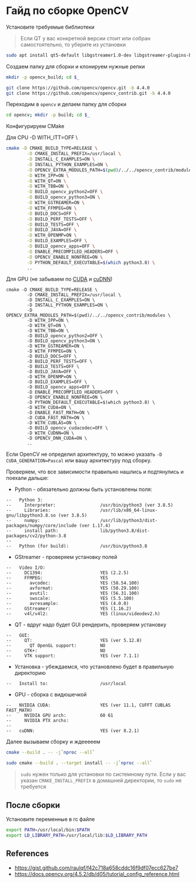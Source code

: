 # Гайд по сборке OpenCV

Установите требуемые библиотеки

> Если QT у вас конкретной версии стоит или собран самостоятельно, то уберите из установки

```bash
sudo apt install qt5-default libgstreamer1.0-dev libgstreamer-plugins-base1.0-dev python3-dev libatlas-base-dev gfortran
```

Создаем папку для сборки и клонируем нужные репки

```bash
mkdir -p opencv_build; cd $_

git clone https://github.com/opencv/opencv.git -b 4.4.0
git clone https://github.com/opencv/opencv_contrib.git -b 4.4.0
```

Переходим в `opencv` и делаем папку для сборки

```bash
cd opencv; mkdir -p build; cd $_
```

Конфигурируем CMake

Для CPU
        -D WITH_ITT=OFF \

```bash
cmake -D CMAKE_BUILD_TYPE=RELEASE \
        -D CMAKE_INSTALL_PREFIX=/usr/local \
        -D INSTALL_C_EXAMPLES=ON \
        -D INSTALL_PYTHON_EXAMPLES=ON \
        -D OPENCV_EXTRA_MODULES_PATH=$(pwd)/../../opencv_contrib/modules \
        -D WITH_IPP=ON \
        -D WITH_QT=ON \
        -D WITH_TBB=ON \
        -D BUILD_opencv_python2=OFF \
        -D BUILD_opencv_python3=ON \
        -D WITH_GSTREAMER=ON \
        -D WITH_FFMPEG=ON \
        -D BUILD_DOCS=OFF \
        -D BUILD_PERF_TESTS=OFF \
        -D BUILD_TESTS=OFF \
        -D BUILD_JAVA=OFF \
        -D WITH_OPENMP=ON \
        -D BUILD_EXAMPLES=OFF \
        -D BUILD_opencv_apps=OFF \
        -D ENABLE_PRECOMPILED_HEADERS=OFF \
        -D OPENCV_ENABLE_NONFREE=ON \
        -D PYTHON_DEFAULT_EXECUTABLE=$(which python3.8) \
        ..
```

Для GPU (не забываем по [CUDA](https://developer.nvidia.com/cuda-downloads?target_os=Linux&target_arch=x86_64&Distribution=Ubuntu&target_version=20.04&target_type=deb_network) и [сuDNN](https://developer.nvidia.com/rdp/cudnn-download))

<!-- > Для CUDA версии выше 11 и сuDNN версии 8 и выше надо будет сделать фикс в OpenCV: https://github.com/opencv/opencv/pull/17499/files (`cmake/FindCUDNN.cmake` и `cmake/OpenCVDetectCUDA.cmake`) -->

```
cmake -D CMAKE_BUILD_TYPE=RELEASE \
        -D CMAKE_INSTALL_PREFIX=/usr/local \
        -D INSTALL_C_EXAMPLES=ON \
        -D INSTALL_PYTHON_EXAMPLES=ON \
        -D OPENCV_EXTRA_MODULES_PATH=$(pwd)/../../opencv_contrib/modules \
        -D WITH_IPP=ON \
        -D WITH_QT=ON \
        -D WITH_TBB=ON \
        -D BUILD_opencv_python2=OFF \
        -D BUILD_opencv_python3=ON \
        -D WITH_GSTREAMER=ON \
        -D WITH_FFMPEG=ON \
        -D BUILD_DOCS=OFF \
        -D BUILD_PERF_TESTS=OFF \
        -D BUILD_TESTS=OFF \
        -D BUILD_JAVA=OFF \
        -D WITH_OPENMP=ON \
        -D BUILD_EXAMPLES=OFF \
        -D BUILD_opencv_apps=OFF \
        -D ENABLE_PRECOMPILED_HEADERS=OFF \
        -D OPENCV_ENABLE_NONFREE=ON \
        -D PYTHON_DEFAULT_EXECUTABLE=$(which python3.8) \
        -D WITH_CUDA=ON \
        -D ENABLE_FAST_MATH=ON \
        -D CUDA_FAST_MATH=ON \
        -D WITH_CUBLAS=ON \
        -D BUILD_opencv_cudacodec=OFF \
        -D WITH_CUDNN=ON \
        -D OPENCV_DNN_CUDA=ON \
        ..
```
<!-- -D CUDA_GENERATION=Pascal \ -->

Если OpenCV не определил архитектуру, то можно указать `-D CUDA_GENERATION=Pascal` или вашу архитектуру под сборку.

Проверяем, что все зависимости правильно нашлись и подтянулись и поехали дальше:

- Python - обязательно должны быть установлены поля:
```
--   Python 3:
--     Interpreter:                 /usr/bin/python3 (ver 3.8.5)
--     Libraries:                   /usr/lib/x86_64-linux-gnu/libpython3.8.so (ver 3.8.5)
--     numpy:                       /usr/lib/python3/dist-packages/numpy/core/include (ver 1.17.4)
--     install path:                lib/python3.8/dist-packages/cv2/python-3.8
-- 
--   Python (for build):            /usr/bin/python3.8
```
- GStreamer - проверяем установку полей
```
--   Video I/O:
--     DC1394:                      YES (2.2.5)
--     FFMPEG:                      YES
--       avcodec:                   YES (58.54.100)
--       avformat:                  YES (58.29.100)
--       avutil:                    YES (56.31.100)
--       swscale:                   YES (5.5.100)
--       avresample:                YES (4.0.0)
--     GStreamer:                   YES (1.16.2)
--     v4l/v4l2:                    YES (linux/videodev2.h)
```
- QT - вдруг надо будет GUI рендерить, проверяем установку
```
--   GUI: 
--     QT:                          YES (ver 5.12.8)
--       QT OpenGL support:         NO
--     GTK+:                        NO
--     VTK support:                 YES (ver 7.1.1)
```
- Установка - убеждаемся, что установлено будет в правильную директорию
```
--   Install to:                    /usr/local
```
- GPU - сборка с видюшечкой
```
--   NVIDIA CUDA:                   YES (ver 11.1, CUFFT CUBLAS FAST_MATH)
--     NVIDIA GPU arch:             60 61
--     NVIDIA PTX archs:
-- 
--   cuDNN:                         YES (ver 8.2.1)
```

Далее вызываем сборку и ждееееем

```bash
cmake --build . -- -j`nproc --all`
```

```bash
sudo cmake --build . --target install -- -j`nproc --all`
```

> `sudo` нужен только для установки по системному пути. Если у вас указан `CMAKE_INSTALL_PREFIX` в домашней директории, то `sudo` не требуется


## После сборки

Установите переменные в rc файле

```bash
export PATH=/usr/local/bin:$PATH
export LD_LIBRARY_PATH=/usr/local/lib:$LD_LIBRARY_PATH
```


## References

- https://gist.github.com/raulqf/f42c718a658cddc16f9df07ecc627be7
- https://docs.opencv.org/4.5.2/db/d05/tutorial_config_reference.html
